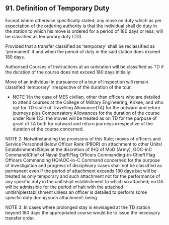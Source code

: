 ## 91. Definition of Temporary Duty

Except where otherwise specifically stated; any move on duty which as per expectation of the ordering authority is that the individual shall do duty in the station to which his move is ordered for a period of 180 days or less; will be classified as temporary duty (TD).

Provided that a transfer classified as 'temporary' shall be reclassified as 'permanent' if and when the period of duty in the said station does exceed 180 days.

Authorised Courses of Instructions at an outstation will be classified as TD if the duration of the course does not exceed 180 days initially:

Move of an individual in pursuance of a tour of inspection will remain classified 'temporary' irrespective of the duration of the tour.

- NOTE 1:In the case of MES civilian, other than officers who are detailed to attend courses at the College of Military Engineering, Kirkee, and who opt for TD scale of Travelling Allowance(TA) for the outward and return journeys plus Compensatory Allowances for the duration of the course under Rule 123, the moves will be treated as on TD for the purpose of grant of TA both for outward and return journeys irrespective of the duration of the course concerned.

NOTE 2: Notwithstanding the provisions of this Rule; moves of officers and Service Personnel Below Officer Rank (PBOR) on attachment to other Unitsl EstablishmentsIShips at the discretion of IHQ of MoD (Army), GOC-inC CommandIChief of Naval StaffIFlag Officers Commanding-in-Chiefl Flag Officers Commanding HQIAOC-in-C Command concerned for the purpose of investigation and progress of disciplinary cases shall not be classified as permanent even if the period of attachment exceeds 180 days but will be treated as only temporary and such attachment not for the performance of any specific duty in the unitlshipl establishment to which so attached; no DA will be admissible for the period of halt with the attached unitlshiplestablishment unless an officer is detailed to perform some specific duty during such attachment: being

NOTE 3: In cases where prolonged stay is envisaged at the TD station beyond 180 days the appropriated course would be to issue the necessary transfer order.
